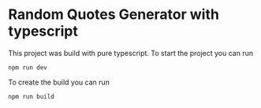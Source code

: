 # Random Quotes Generator with typescript

This project was build with pure typescript. To start the project you can run

```
npm run dev
```

To create the build you can run

```
npm run build
```

